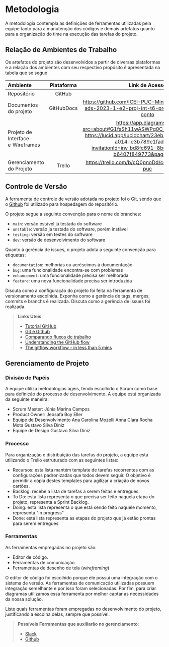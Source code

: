 
# Metodologia

A metodologia contempla as definições de ferramentas utilizadas pela equipe tanto para a manutenção dos códigos e demais artefatos quanto para a organização do time na execução das tarefas do projeto.

## Relação de Ambientes de Trabalho

Os artefatos do projeto são desenvolvidos a partir de diversas plataformas e a relação dos ambientes com seu respectivo propósito é apresentada na tabela que se segue

Ambiente|Plataforma|Link de Acesso
|:--------|:----------:|:--------------:|
|Repositório|GitHub|  | https://github.com/ICEI-PUC-Minas-PMV-ADS/pmv-ads-2023-1-e2-proj-int-t6-projeto-controle-de-ponto
|Documentos do projeto|GitHubDocs| https://github.com/ICEI-PUC-Minas-PMV-ADS/pmv-ads-2023-1-e2-proj-int-t6-projeto-controle-de-ponto|
|Projeto de Interface e  Wireframes|  |https://app.diagrams.net/?src=about#G1fsSh11wASWPg0C__q8LiAlB52mtvDiq5  https://lucid.app/lucidchart/23eb4c0b-672f-4840-a014-e3b789e1fad8/edit?invitationId=inv_bd8fc691-8b08-432f-b7ad-b6407f849773&page=0_0#   |
|Gerenciamento do Projeto|Trello| https://trello.com/b/cQ0pnoDd/controle-de-ponto-puc |


## Controle de Versão

A ferramenta de controle de versão adotada no projeto foi o
[Git](https://git-scm.com/), sendo que o [Github](https://github.com)
foi utilizado para hospedagem do repositório.

O projeto segue a seguinte convenção para o nome de branches:

- `main`: versão estável já testada do software
- `unstable`: versão já testada do software, porém instável
- `testing`: versão em testes do software
- `dev`: versão de desenvolvimento do software

Quanto à gerência de issues, o projeto adota a seguinte convenção para
etiquetas:

- `documentation`: melhorias ou acréscimos à documentação
- `bug`: uma funcionalidade encontra-se com problemas
- `enhancement`: uma funcionalidade precisa ser melhorada
- `feature`: uma nova funcionalidade precisa ser introduzida

Discuta como a configuração do projeto foi feita na ferramenta de versionamento escolhida. Exponha como a gerência de tags, merges, commits e branchs é realizada. Discuta como a gerência de issues foi realizada.

> **Links Úteis**:
> - [Tutorial GitHub](https://guides.github.com/activities/hello-world/)
> - [Git e Github](https://www.youtube.com/playlist?list=PLHz_AreHm4dm7ZULPAmadvNhH6vk9oNZA)
>  - [Comparando fluxos de trabalho](https://www.atlassian.com/br/git/tutorials/comparing-workflows)
> - [Understanding the GitHub flow](https://guides.github.com/introduction/flow/)
> - [The gitflow workflow - in less than 5 mins](https://www.youtube.com/watch?v=1SXpE08hvGs)

## Gerenciamento de Projeto

### Divisão de Papéis

A equipe utiliza metodologias ágeis, tendo escolhido o Scrum como base para definição do processo de desenvolvimento.
A equipe está organizada da seguinte maneira:
- Scrum Master: Júnia Marina Campos
- Product Owner: Jeosafa Boy Eller
- Equipe de Desenvolvimento
Ana Carolina Mozelli
Anna Clara Rocha Mota
Gustavo Silva Diniz
- Equipe de Design
 Gustavo Silva Diniz


### Processo
Para organização e distribuição das tarefas do projeto, a equipe está utilizando o Trello estruturado com as seguintes listas:
- Recursos: esta lista mantém template de tarefas recorrentes com as configurações padronizadas que todos devem seguir. O objetivo é permitir a cópia destes
templates para agilizar a criação de novos cartões.
-  Backlog: recebe a lista de tarefas a serem feitas e entregues.
-  To Do: esta lista representa o que precisa ser feito naquela etapa do projeto, representa a Sprint Backlog.
-  Doing: esta lista representa o que está sendo feito naquele momento, representa "in progress"
-  Done: está lista representa as etapas do projeto que já estão prontas para serem entregues


### Ferramentas

As ferramentas empregadas no projeto são:

- Editor de código.
- Ferramentas de comunicação
- Ferramentas de desenho de tela (_wireframing_)

O editor de código foi escolhido porque ele possui uma integração com o
sistema de versão. As ferramentas de comunicação utilizadas possuem
integração semelhante e por isso foram selecionadas. Por fim, para criar
diagramas utilizamos essa ferramenta por melhor captar as
necessidades da nossa solução.

Liste quais ferramentas foram empregadas no desenvolvimento do projeto, justificando a escolha delas, sempre que possível.
 
> **Possíveis Ferramentas que auxiliarão no gerenciamento**: 
> - [Slack](https://slack.com/)
> - [Github](https://github.com/)
